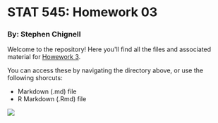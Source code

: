 # STAT 545: Homework 03
### By: Stephen Chignell

Welcome to the repository! Here you'll find all the files and associated material for [Howework 3](http://stat545.com/Classroom/assignments/hw03/hw03.html). 

You can access these by navigating the directory above, or use the following shorcuts:

- Markdown (.md) file
- R Markdown (.Rmd) file


![](https://www.picgifs.com/graphics/w/welcome/graphics-welcome-750656.gif)



